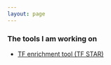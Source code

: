 ```yaml
---
layout: page
---
```


### The tools I am working on
* [TF enrichment tool (TF STAR)](https://github.com/dolittle007/tf_star "TF STAR")
